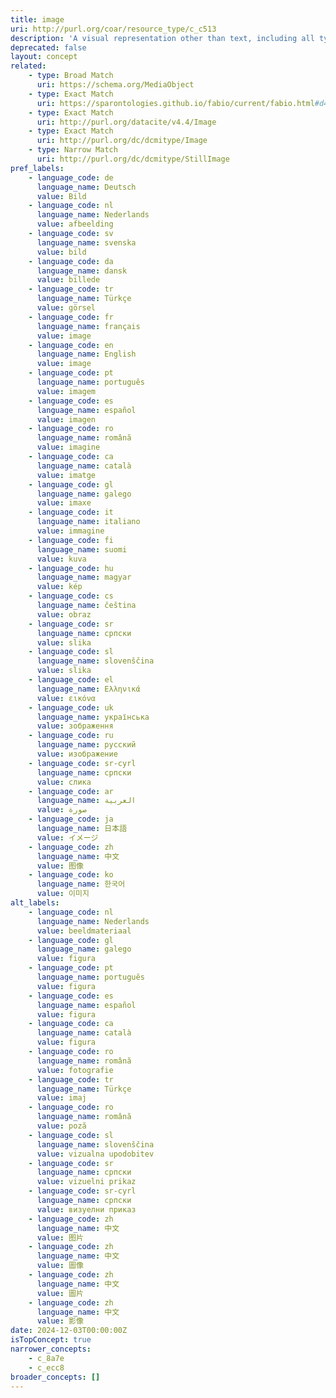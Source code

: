 ```yaml
---
title: image
uri: http://purl.org/coar/resource_type/c_c513
description: 'A visual representation other than text, including all types of moving image and still image. [Source: Adapted from  http://purl.org/dc/dcmitype/Image]'
deprecated: false
layout: concept
related:
    - type: Broad Match
      uri: https://schema.org/MediaObject
    - type: Exact Match
      uri: https://sparontologies.github.io/fabio/current/fabio.html#d4e3436
    - type: Exact Match
      uri: http://purl.org/datacite/v4.4/Image
    - type: Exact Match
      uri: http://purl.org/dc/dcmitype/Image
    - type: Narrow Match
      uri: http://purl.org/dc/dcmitype/StillImage
pref_labels:
    - language_code: de
      language_name: Deutsch
      value: Bild
    - language_code: nl
      language_name: Nederlands
      value: afbeelding
    - language_code: sv
      language_name: svenska
      value: bild
    - language_code: da
      language_name: dansk
      value: billede
    - language_code: tr
      language_name: Türkçe
      value: görsel
    - language_code: fr
      language_name: français
      value: image
    - language_code: en
      language_name: English
      value: image
    - language_code: pt
      language_name: português
      value: imagem
    - language_code: es
      language_name: español
      value: imagen
    - language_code: ro
      language_name: română
      value: imagine
    - language_code: ca
      language_name: català
      value: imatge
    - language_code: gl
      language_name: galego
      value: imaxe
    - language_code: it
      language_name: italiano
      value: immagine
    - language_code: fi
      language_name: suomi
      value: kuva
    - language_code: hu
      language_name: magyar
      value: kép
    - language_code: cs
      language_name: čeština
      value: obraz
    - language_code: sr
      language_name: српски
      value: slika
    - language_code: sl
      language_name: slovenščina
      value: slika
    - language_code: el
      language_name: Ελληνικά
      value: εικόνα
    - language_code: uk
      language_name: українська
      value: зображення
    - language_code: ru
      language_name: русский
      value: изображение
    - language_code: sr-cyrl
      language_name: српски
      value: слика
    - language_code: ar
      language_name: العربية
      value: صورة
    - language_code: ja
      language_name: 日本語
      value: イメージ
    - language_code: zh
      language_name: 中文
      value: 图像
    - language_code: ko
      language_name: 한국어
      value: 이미지
alt_labels:
    - language_code: nl
      language_name: Nederlands
      value: beeldmateriaal
    - language_code: gl
      language_name: galego
      value: figura
    - language_code: pt
      language_name: português
      value: figura
    - language_code: es
      language_name: español
      value: figura
    - language_code: ca
      language_name: català
      value: figura
    - language_code: ro
      language_name: română
      value: fotografie
    - language_code: tr
      language_name: Türkçe
      value: imaj
    - language_code: ro
      language_name: română
      value: poză
    - language_code: sl
      language_name: slovenščina
      value: vizualna upodobitev
    - language_code: sr
      language_name: српски
      value: vizuelni prikaz
    - language_code: sr-cyrl
      language_name: српски
      value: визуелни приказ
    - language_code: zh
      language_name: 中文
      value: 图片
    - language_code: zh
      language_name: 中文
      value: 圖像
    - language_code: zh
      language_name: 中文
      value: 圖片
    - language_code: zh
      language_name: 中文
      value: 影像
date: 2024-12-03T00:00:00Z
isTopConcept: true
narrower_concepts:
    - c_8a7e
    - c_ecc8
broader_concepts: []
---
```


